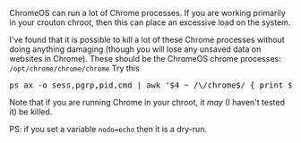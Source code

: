 ChromeOS can run a lot of Chrome processes. If you are working primarily in your crouton chroot, then this can place an excessive load on the system.

I've found that it is possible to kill a lot of these Chrome processes without doing anything damaging (though you will lose any unsaved data on websites in Chrome). These should be the ChromeOS chrome processes: <code>/opt/chrome/chrome/chrome</code>
Try this

  <pre>ps ax -o sess,pgrp,pid,cmd | awk '$4 ~ /\/chrome$/ { print $3 }' | xargs $nodo kill</pre>

Note that if you are running Chrome in your chroot, it *may* (I haven't tested it) be killed.

PS: if you set a variable <code>nodo=echo</code> then it is a dry-run. 